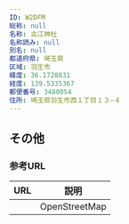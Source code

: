 ```yaml
---
ID: W2DFM
総称: null
名称: 古江神社
名称読み: null
別名: null
都道府県: 埼玉県
区域: 羽生市
緯度: 36.1728831
経度: 139.5335367
郵便番号: 3480054
住所: 埼玉県羽生市西１丁目１３−４
---
```


## その他

### 参考URL

| URL | 説明          |
| --- | ------------- |
|     | OpenStreetMap |
